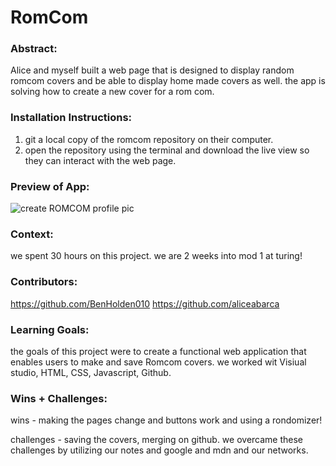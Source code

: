 
# RomCom  

### Abstract:

Alice and myself built a web page that is designed to display random romcom covers and be able to display home made covers as well. the app is solving how to create a new cover for a rom com.

### Installation Instructions:

1. git a local copy of the romcom repository on their computer. 
2. open the repository using the terminal and download the live view so they can interact with the web page.

### Preview of App:

![create ROMCOM profile pic](https://user-images.githubusercontent.com/126317930/229382647-d0c1a3b9-b593-4486-92ef-800410b4215b.png)

### Context:

we spent 30 hours on this project. we are 2 weeks into mod 1 at turing!

### Contributors:

https://github.com/BenHolden010
https://github.com/aliceabarca

### Learning Goals:

the goals of this project were to create a functional web application that enables users to make and save Romcom covers. we worked wit Visiual studio, HTML, CSS, Javascript, Github.

### Wins + Challenges:

wins - making the pages change and buttons work and using a rondomizer!

challenges - saving the covers, merging on github. we overcame these challenges by utilizing our notes and google and mdn and our networks.
